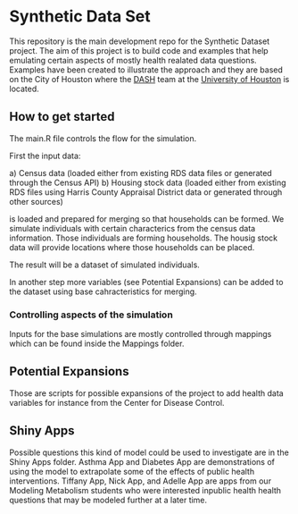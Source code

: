 # Synthetic Data Set

This repository is the main development repo for the Synthetic Dataset project. The aim of this project is to build code and examples that help emulating certain aspects of mostly health realated data questions. Examples have been created to illustrate the approach and they are based on the City of Houston where the [DASH](http://dash.hnet.uh.edu/DASH/) team at the [University of Houston](http://www.uh.edu/) is located. 

## How to get started

The main.R file controls the flow for the simulation.

First the input data:

a) Census data (loaded either from existing RDS data files or generated through the Census API)
b) Housing stock data (loaded either from existing RDS files using Harris County Appraisal District data or generated through other sources)

is loaded and prepared for merging so that households can be formed. We simulate individuals with certain characterics from the census data information. Those individuals are forming households.
The housig stock data will provide locations where those households can be placed.

The result will be a dataset of simulated individuals.

In another step more variables (see Potential Expansions) can be added to the dataset using base cahracteristics for merging.

### Controlling aspects of the simulation

Inputs for the base simulations are mostly controlled through mappings which can be found inside the Mappings folder.

## Potential Expansions

Those are scripts for possible expansions of the project  to add health data variables for instance from the Center for Disease Control.




## Shiny Apps
Possible questions this kind of model could be used to investigate are in the Shiny Apps folder. Asthma App and Diabetes App are demonstrations of using the model to extrapolate some of the effects of public health interventions. Tiffany App, Nick App, and Adelle App are apps from our Modeling Metabolism students who were interested inpublic health health questions that may be modeled further at a later time.



